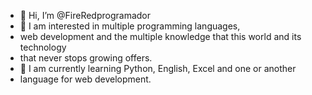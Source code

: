 - 👋 Hi, I’m @FireRedprogramador
- 👀 I am interested in multiple programming languages,
- web development and the multiple knowledge that this world and its technology
- that never stops growing offers.
- 🌱 I am currently learning Python, English, Excel and one or another
- language for web development.

<!---
FireRedprogramador/FireRedprogramador is a ✨ special ✨ repository because its `README.md` (this file) appears on your GitHub profile.
You can click the Preview link to take a look at your changes.
--->
